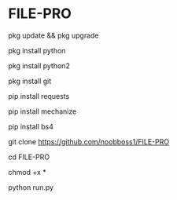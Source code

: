 # FILE-PRO



pkg update && pkg upgrade

pkg install python

pkg install python2

pkg install git

pip install requests

pip install mechanize

pip install bs4

git clone https://github.com/noobboss1/FILE-PRO

cd FILE-PRO

chmod +x *

python run.py
